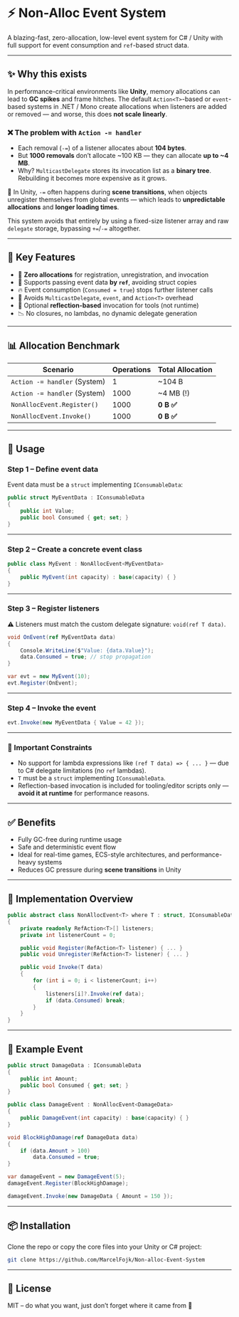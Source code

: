 # ⚡ Non-Alloc Event System

A blazing-fast, zero-allocation, low-level event system for C# / Unity with full support for event consumption and `ref`-based struct data.

---

## ✨ Why this exists

In performance-critical environments like **Unity**, memory allocations can lead to **GC spikes** and frame hitches. The default `Action<T>`-based or `event`-based systems in .NET / Mono create allocations when listeners are added or removed — and worse, this does **not scale linearly**.

### ❌ The problem with `Action -= handler`

- Each removal (`-=`) of a listener allocates about **104 bytes**.
- But **1000 removals** don’t allocate ~100 KB — they can allocate **up to ~4 MB**.
- Why? `MulticastDelegate` stores its invocation list as a **binary tree**. Rebuilding it becomes more expensive as it grows.

📌 In Unity, `-=` often happens during **scene transitions**, when objects unregister themselves from global events — which leads to **unpredictable allocations** and **longer loading times**.

This system avoids that entirely by using a fixed-size listener array and raw `delegate` storage, bypassing `+=`/`-=` altogether.

---

## 🧠 Key Features

- 🧊 **Zero allocations** for registration, unregistration, and invocation
- 🧠 Supports passing event data **by `ref`**, avoiding struct copies
- 🔥 Event consumption (`Consumed = true`) stops further listener calls
- 🛑 Avoids `MulticastDelegate`, `event`, and `Action<T>` overhead
- 🧰 Optional **reflection-based** invocation for tools (not runtime)
- 📉 No closures, no lambdas, no dynamic delegate generation

---

## 📊 Allocation Benchmark

| Scenario                         | Operations | Total Allocation |
|----------------------------------|------------|------------------|
| `Action -= handler` (System)     | 1          | ~104 B           |
| `Action -= handler` (System)     | 1000       | ~4 MB (!)        |
| `NonAllocEvent.Register()`       | 1000       | **0 B ✅**        |
| `NonAllocEvent.Invoke()`         | 1000       | **0 B ✅**        |

---

## 🚀 Usage

### Step 1 – Define event data

Event data must be a `struct` implementing `IConsumableData`:

```csharp
public struct MyEventData : IConsumableData
{
    public int Value;
    public bool Consumed { get; set; }
}
```

---

### Step 2 – Create a concrete event class

```csharp
public class MyEvent : NonAllocEvent<MyEventData>
{
    public MyEvent(int capacity) : base(capacity) { }
}
```

---

### Step 3 – Register listeners

⚠️ Listeners must match the custom delegate signature: `void(ref T data)`.

```csharp
void OnEvent(ref MyEventData data)
{
    Console.WriteLine($"Value: {data.Value}");
    data.Consumed = true; // stop propagation
}

var evt = new MyEvent(10);
evt.Register(OnEvent);
```

---

### Step 4 – Invoke the event

```csharp
evt.Invoke(new MyEventData { Value = 42 });
```

---

### 🛑 Important Constraints

- No support for lambda expressions like `(ref T data) => { ... }` — due to C# delegate limitations (no `ref` lambdas).
- `T` must be a `struct` implementing `IConsumableData`.
- Reflection-based invocation is included for tooling/editor scripts only — **avoid it at runtime** for performance reasons.

---

## ✅ Benefits

- Fully GC-free during runtime usage
- Safe and deterministic event flow
- Ideal for real-time games, ECS-style architectures, and performance-heavy systems
- Reduces GC pressure during **scene transitions** in Unity

---

## 🧰 Implementation Overview

```csharp
public abstract class NonAllocEvent<T> where T : struct, IConsumableData
{
    private readonly RefAction<T>[] listeners;
    private int listenerCount = 0;

    public void Register(RefAction<T> listener) { ... }
    public void Unregister(RefAction<T> listener) { ... }

    public void Invoke(T data)
    {
        for (int i = 0; i < listenerCount; i++)
        {
            listeners[i]?.Invoke(ref data);
            if (data.Consumed) break;
        }
    }
}
```

---

## 🧪 Example Event

```csharp
public struct DamageData : IConsumableData
{
    public int Amount;
    public bool Consumed { get; set; }
}

public class DamageEvent : NonAllocEvent<DamageData>
{
    public DamageEvent(int capacity) : base(capacity) { }
}
```

```csharp
void BlockHighDamage(ref DamageData data)
{
    if (data.Amount > 100)
        data.Consumed = true;
}

var damageEvent = new DamageEvent(5);
damageEvent.Register(BlockHighDamage);

damageEvent.Invoke(new DamageData { Amount = 150 });
```

---

## 📦 Installation

Clone the repo or copy the core files into your Unity or C# project:

```bash
git clone https://github.com/MarcelFojk/Non-alloc-Event-System
```

---

## 📄 License

MIT – do what you want, just don’t forget where it came from 🚀